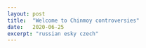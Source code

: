 ```yaml
---
layout: post
title:  "Welcome to Chinmoy controversies"
date:   2020-06-25
excerpt: "russian esky czech"
---
```

